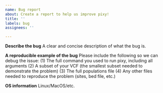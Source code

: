 ```yaml
---
name: Bug report
about: Create a report to help us improve pixy!
title: ''
labels: bug
assignees: ''

---
```


**Describe the bug**
A clear and concise description of what the bug is.

**A reproducible example of the bug**
Please include the following so we can debug the issue:
(1) The full command you used to run pixy, including all arguments
(2) A subset of your VCF (the smallest subset needed to demonstrate the problem) 
(3) The full populations file
(4) Any other files needed to reproduce the problem (sites, bed file, etc.)

**OS information**
Linux/MacOS/etc.

